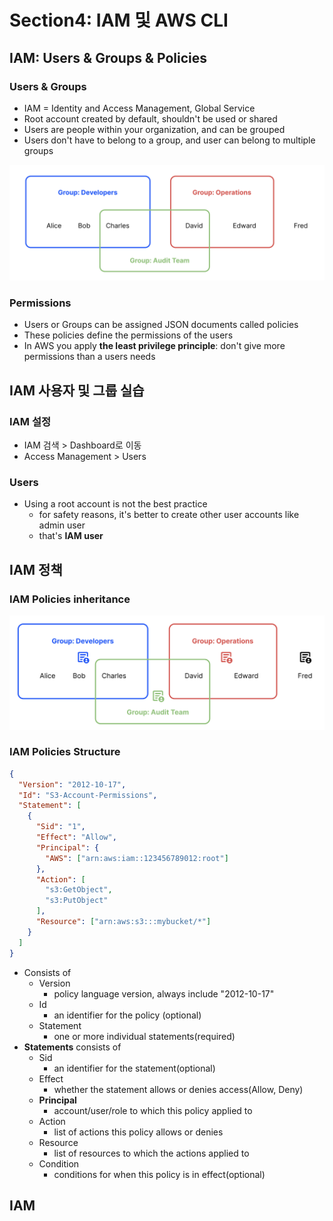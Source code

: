 # Section4: IAM 및 AWS CLI

## IAM: Users & Groups & Policies

### Users & Groups

- IAM = Identity and Access Management, Global Service
- Root account created by default, shouldn't be used or shared
- Users are people within your organization, and can be grouped
- Users don't have to belong to a group, and user can belong to multiple groups

<img src="./assets/Screenshot 2024-07-18 at 1.00.35 AM.png" alt="Screenshot 2024-07-18 at 1.00.35 AM" style="zoom:50%;" />



### Permissions

- Users or Groups can be assigned JSON documents called policies
- These policies define the permissions of the users
- In AWS you apply **the least privilege principle**: don't give more permissions than a users needs



## IAM 사용자 및 그룹 실습

### IAM 설정

- IAM 검색 > Dashboard로 이동
- Access Management > Users



### Users

- Using a root account is not the best practice
  - for safety reasons, it's better to create other user accounts like admin user
  - that's **IAM user**



## IAM 정책

### IAM Policies inheritance

<img src="./assets/Screenshot 2024-07-19 at 11.43.13 PM.png" alt="Screenshot 2024-07-19 at 11.43.13 PM" style="zoom:50%;" />



### IAM Policies Structure

```json
{
  "Version": "2012-10-17",
  "Id": "S3-Account-Permissions",
  "Statement": [
    {
      "Sid": "1",
      "Effect": "Allow",
      "Principal": {
        "AWS": ["arn:aws:iam::123456789012:root"]
      },
      "Action": [
        "s3:GetObject",
        "s3:PutObject"
      ],
      "Resource": ["arn:aws:s3:::mybucket/*"]
    }
  ]
}
```

- Consists of 
  - Version
    - policy language version, always include "2012-10-17"
  - Id
    - an identifier for the policy (optional)
  - Statement
    - one or more individual statements(required)
- **Statements** consists of
  - Sid
    - an identifier for the statement(optional)
  - Effect
    - whether the statement allows or denies access(Allow, Deny)
  - **Principal**
    - account/user/role to which this policy applied to
  - Action
    - list of actions this policy allows or denies
  - Resource
    - list of resources to which the actions applied to
  - Condition
    - conditions for when this policy is in effect(optional)





## IAM

